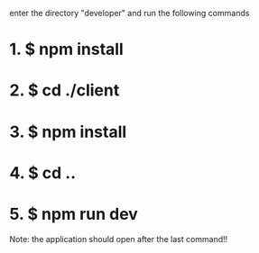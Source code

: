 enter the directory "developer" and run the following commands 

# 1. $ npm install
# 2. $ cd ./client
# 3. $ npm install
# 4. $ cd ..
# 5. $ npm run dev

Note: the application should open after the last command!!
